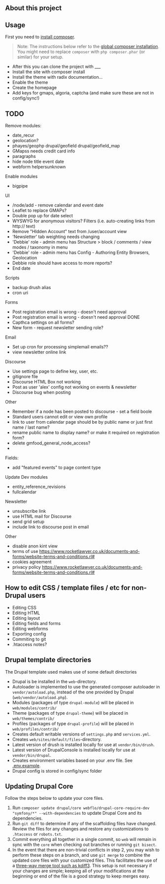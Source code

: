 ## About this project


## Usage

First you need to [install composer](https://getcomposer.org/doc/00-intro.md#installation-linux-unix-osx).

> Note: The instructions below refer to the [global composer installation](https://getcomposer.org/doc/00-intro.md#globally).
You might need to replace `composer` with `php composer.phar` (or similar) 
for your setup.

- After this you can clone the project with ___
- Install the site with composer install
- Install the theme with radix documentation...
- Enable the theme
- Create the homepage
- Add keys for gmaps, algoria, captcha (and make sure these are not in config/sync!)

## TODO
Remove modules: 
- date_recur
- geolocation?
- phayes/geophp drupal/geofield drupal/geofield_map
- GMapss needs credit card info
- paragraphs
- hide node title event date
- webform helpersunknown

Enable modules
- bigpipe

UI
- /node/add - remove calendar and event date
- Leaflet to replace GMAPs?
- Double pop up for date select
- WYSWYG for anonymous visitors? Filters (i.e. auto-creating links from http:// text)
- Remove "HIdden Account" text from /user/account view
- 'Newsletter' tab weighting needs changing
- 'Debbie' role - admin menu has Structure > block / comments / view modes / taxonomy in menu
- 'Debbie' role - admin menu has Config - Authoring Entity Browsers, Geolocation
- Debbie role should have access to more reports?
- End date 

Scripts
- backup drush alias
- cron uri

Forms
- Post registration email is wrong - doesn't need approval
- Post registration email is wrong - doesn't need approval DONE
- Capthca settings on all forms?
- New form - request newsletter sending role?

Email
- Set up cron for processing simplemail emails??
- view newsletter online link

Discourse
- Use settings page to define key, user, etc.
- gitignore file
- Discourse HTML Box not working
- Post as user 'alex' config not working  on events & newsletter
- Discourse bug when posting 
 
Other
- Remember if a node has been posted to discourse - set a field boole
- Standard users cannot edit or view own profile
- link to user from calendar page should be by public name or just first name / last name?
- rename public name to display name? or make it required on registration form?
 - delete gmfood_general_node_access?
 -

Fields:
- add "featured events" to page content type

Update Dev modules
- entity_reference_revisions
- fullcalendar

Newsletter
- unsubscribe link
- use HTML mail for Discourse
- send grid setup
- include link to discourse post in email


Other
- disable anon kint view
- terms of use https://www.rocketlawyer.co.uk/documents-and-forms/website-terms-and-conditions.rl#
- cookies agreement
- privacy policy https://www.rocketlawyer.co.uk/documents-and-forms/website-terms-and-conditions.rl#

## How to edit CSS / template files / etc for non-Drupal users
- Editing CSS
- Editing HTML
- Editing layout
- Editing fields and forms
- Editing webforms
- Exporting config
- Commiting to git
- .htaccess notes?

## Drupal template directories

The Drupal template used makes use of some default directories

* Drupal is be installed in the `web`-directory.
* Autoloader is implemented to use the generated composer autoloader in `vendor/autoload.php`,
  instead of the one provided by Drupal (`web/vendor/autoload.php`).
* Modules (packages of type `drupal-module`) will be placed in `web/modules/contrib/`
* Theme (packages of type `drupal-theme`) will be placed in `web/themes/contrib/`
* Profiles (packages of type `drupal-profile`) will be placed in `web/profiles/contrib/`
* Creates default writable versions of `settings.php` and `services.yml`.
* Creates `web/sites/default/files`-directory.
* Latest version of drush is installed locally for use at `vendor/bin/drush`.
* Latest version of DrupalConsole is installed locally for use at `vendor/bin/drupal`.
* Creates environment variables based on your .env file. See [.env.example](.env.example).
* Drupal config is stored in config/sync folder

## Updating Drupal Core

Follow the steps below to update your core files.

1. Run `composer update drupal/core webflo/drupal-core-require-dev "symfony/*" --with-dependencies` to update Drupal Core and its dependencies.
1. Run `git diff` to determine if any of the scaffolding files have changed. 
   Review the files for any changes and restore any customizations to 
  `.htaccess` or `robots.txt`.
1. Commit everything all together in a single commit, so `web` will remain in
   sync with the `core` when checking out branches or running `git bisect`.
1. In the event that there are non-trivial conflicts in step 2, you may wish 
   to perform these steps on a branch, and use `git merge` to combine the 
   updated core files with your customized files. This facilitates the use 
   of a [three-way merge tool such as kdiff3](http://www.gitshah.com/2010/12/how-to-setup-kdiff-as-diff-tool-for-git.html). This setup is not necessary if your changes are simple; 
   keeping all of your modifications at the beginning or end of the file is a 
   good strategy to keep merges easy.
